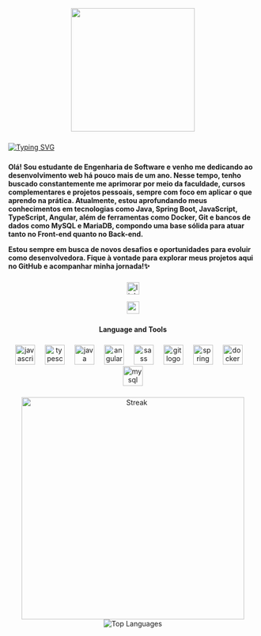 <div align="center">
  <img height="250" src="https://github.com/user-attachments/assets/2112a3a9-c54c-412f-9227-d9f056552cf0"  />
</div>

###

<a href="https://git.io/typing-svg"><img src="https://readme-typing-svg.herokuapp.com?font=Fira+Code&size=22&pause=1000&color=FFA5E3&width=440&lines=%3C+Hello+World!+%3E;%3C+My+Name+Is+Bianca.+%3E;%3C+I+am+a+full-stack+developer+%3E;%3C+and+this+is+my+repository+%3E+" alt="Typing SVG" /></a>
###

<h4 align="left">Olá! Sou estudante de Engenharia de Software e venho me dedicando ao desenvolvimento web há pouco mais de um ano. Nesse tempo, tenho buscado constantemente me aprimorar por meio da faculdade, cursos complementares e projetos pessoais, sempre com foco em aplicar o que aprendo na prática. Atualmente, estou aprofundando meus conhecimentos em tecnologias como Java, Spring Boot, JavaScript, TypeScript, Angular, além de ferramentas como Docker, Git e bancos de dados como MySQL e MariaDB, compondo uma base sólida para atuar tanto no Front-end quanto no Back-end.

Estou sempre em busca de novos desafios e oportunidades para evoluir como desenvolvedora. Fique à vontade para explorar meus projetos aqui no GitHub e acompanhar minha jornada!✨</h4>

###

<div align="center">
  <a href="https://www.linkedin.com/in/biancasg/" target="_blank"><img src="https://img.shields.io/static/v1?message=LinkedIn&logo=linkedin&label=&color=DA96BB&logoColor=&labelColor=#DA96BB&style=for-the-badge" height="25" alt="linkedin logo"  /></a>
  
  <a href="mailto:biancasgsilveira@gmail.com" target="_blank"><img src="https://img.shields.io/static/v1?message=Gmail&logo=gmail&label=&color=DA96BB&logoColor=white&labelColor=#DA96BB&style=for-the-badge" height="25" alt="gmail logo"  /></a>
</div>

###

<h4 align="center">Language and Tools</h4>

###

<div align="center">
  <img src="https://skillicons.dev/icons?i=js" height="40" alt="javascript logo"  />
  <img width="12" />
  <img src="https://skillicons.dev/icons?i=ts" height="40" alt="typescript logo"  />
  <img width="12" />
  <img src="https://skillicons.dev/icons?i=java" height="40" alt="java logo"  />
  <img width="12" />
  <img src="https://skillicons.dev/icons?i=angular" height="40" alt="angular logo"  />
  <img width="12" />
  <img src="https://skillicons.dev/icons?i=sass" height="40" alt="sass logo"  />
  <img width="12" />
  <img src="https://skillicons.dev/icons?i=git" height="40" alt="git logo"  />
  <img width="12" />
  <img src="https://skillicons.dev/icons?i=spring" height="40" alt="spring logo"  />
  <img width="12" />
  <img src="https://skillicons.dev/icons?i=docker" height="40" alt="docker logo"  />
  <img width="12" />
  <img src="https://skillicons.dev/icons?i=mysql" height="40" alt="mysql logo"  />
</div>

###

<div align="center">
  <img src="https://github-readme-streak-stats.herokuapp.com/?user=linnnxy&theme=bear&hide_border=false" alt="Streak" width="450" />
</div>

<div align="center">
  <img src="https://github-readme-stats.vercel.app/api/top-langs/?username=linnnxy&theme=bear&show_icons=true&hide_border=false&layout=compact" alt="Top Languages" />
</div>

###
